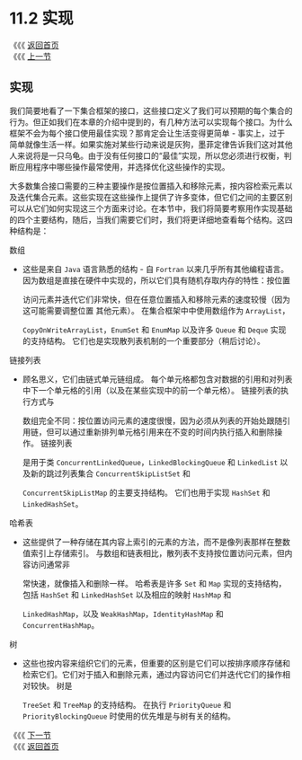 # 11.2 实现

《《《 [返回首页](../../)  
《《《 [上一节](11.1-ke-die-dai-he-die-dai-qi.md)

## 实现

我们简要地看了一下集合框架的接口，这些接口定义了我们可以预期的每个集合的行为。但正如我们在本章的介绍中提到的，有几种方法可以实现每个接口。为什么框架不会为每个接口使用最佳实现？那肯定会让生活变得更简单 - 事实上，过于简单就像生活一样。如果实施对某些行动来说是灰狗，墨菲定律告诉我们这对其他人来说将是一只乌龟。由于没有任何接口的“最佳”实现，所以您必须进行权衡，判断应用程序中哪些操作最常使用，并选择优化这些操作的实现。

大多数集合接口需要的三种主要操作是按位置插入和移除元素，按内容检索元素以及迭代集合元素。这些实现在这些操作上提供了许多变体，但它们之间的主要区别可以从它们如何实现这三个方面来讨论。在本节中，我们将简要考察用作实现基础的四个主要结构，随后，当我们需要它们时，我们将更详细地查看每个结构。这四种结构是：

数组

* 这些是来自 `Java` 语言熟悉的结构 - 自 `Fortran` 以来几乎所有其他编程语言。 因为数组是直接在硬件中实现的，所以它们具有随机存取内存的特性：按位置

  访问元素并迭代它们非常快，但在任意位置插入和移除元素的速度较慢（因为这可能需要调整位置 其他元素）。 在集合框架中中使用数组作为 `ArrayList`，

  `CopyOnWriteArrayList`，`EnumSet` 和 `EnumMap` 以及许多 `Queue` 和 `Deque` 实现的支持结构。 它们也是实现散列表机制的一个重要部分（稍后讨论）。

链接列表

* 顾名思义，它们由链式单元链组成。 每个单元格都包含对数据的引用和对列表中下一个单元格的引用（以及在某些实现中的前一个单元格）。 链接列表的执行方式与

  数组完全不同：按位置访问元素的速度很慢，因为必须从列表的开始处跟随引用链，但可以通过重新排列单元格引用来在不变的时间内执行插入和删除操作。 链接列表

  是用于类 `ConcurrentLinkedQueue`，`LinkedBlockingQueue` 和 `LinkedList` 以及新的跳过列表集合 `ConcurrentSkipListSet` 和

  `ConcurrentSkipListMap` 的主要支持结构。 它们也用于实现 `HashSet` 和 `LinkedHashSet`。

哈希表

* 这些提供了一种存储在其内容上索引的元素的方法，而不是像列表那样在整数值索引上存储索引。 与数组和链表相比，散列表不支持按位置访问元素，但内容访问通常非

  常快速，就像插入和删除一样。 哈希表是许多 `Set` 和 `Map` 实现的支持结构，包括 `HashSet` 和 `LinkedHashSet` 以及相应的映射 `HashMap` 和

  `LinkedHashMap`，以及 `WeakHashMap`，`IdentityHashMap` 和 `ConcurrentHashMap`。

树

* 这些也按内容来组织它们的元素，但重要的区别是它们可以按排序顺序存储和检索它们。它们对于插入和删除元素，通过内容访问它们并迭代它们的操作相对较快。 树是

  `TreeSet` 和 `TreeMap` 的支持结构。 在执行 `PriorityQueue` 和 `PriorityBlockingQueue` 时使用的优先堆是与树有关的结构。

《《《 [下一节](11.3-xiao-shuai-yu-fu-hao.md)  
《《《 [返回首页](../../)


